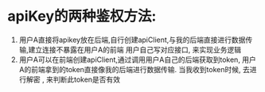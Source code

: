 # apiKey的两种鉴权方法:
1. 用户A直接将apikey放在后端,自行创建apiClient,与我的后端直接进行数据传输,建立连接不暴露在用户A的前端
   用户自己写对应接口, 来实现业务逻辑
2. 用户A可以在前端创建apiClient,通过调用用户A自己的后端获取到token, 用户A的前端拿到的token直接像我的后端进行数据传输. 
   当我收到token时候, 去进行解密 , 来判断此token是否有效 